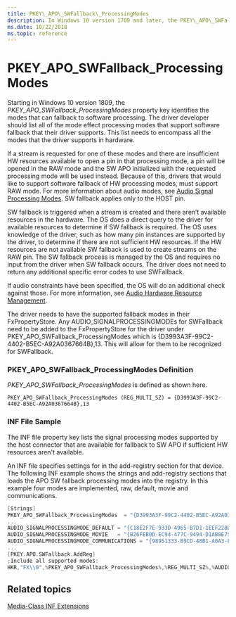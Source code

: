 ```yaml
---
title: PKEY\_APO\_SWFallback\_ProcessingModes
description: In Windows 10 version 1709 and later, the PKEY\_APO\_SWFallback\_ProcessingModes property key identifies the HW modes that can fallback to software processing modes supported by the driver.
ms.date: 10/22/2018
ms.topic: reference
---
```


# PKEY\_APO\_SWFallback\_ProcessingModes

Starting in Windows 10 version 1809, the *PKEY\_APO\_SWFallback\_ProcessingModes* property key identifies the modes that can fallback to software processing. The driver developer should list all of the mode effect processing modes that support software fallback that their driver supports. This list needs to encompass all the modes that the driver supports in hardware.

If a stream is requested for one of these modes and there are insufficient HW resources available to open a pin in that processing mode, a pin will be opened in the RAW mode and the SW APO initialized with the requested processing mode will be used instead. Because of this, drivers that would like to support software fallback of HW processing modes, must support RAW mode. For more information about audio modes, see [Audio Signal Processing Modes](audio-signal-processing-modes.md). SW fallback applies only to the HOST pin.

SW fallback is triggered when a stream is created and there aren’t available resources in the hardware. The OS does a direct query to the driver for available resources to determine if SW fallback is required. The OS uses knowledge of the driver, such as how many pin instances are supported by the driver, to determine if there are not sufficient HW resources.  If the HW resources are not available SW fallback is used to create streams on the RAW pin. The SW fallback process is managed by the OS and requires no input from the driver when SW fallback occurs. The driver does not need to return any  additional specific  error codes to use SWFallback.

If audio constraints have been specified, the OS will do an additional check against those. For more information, see  [Audio Hardware Resource Management](audio-hardware-resource-management.md).

The driver needs to have the supported fallback modes in their FxPropertyStore. Any AUDIO_SIGNALPROCESSINGMODEs for SWFallback need to be added to the FxPropertyStore for the driver under PKEY_APO_SWFallback_ProcessingModes which is {D3993A3F-99C2-4402-B5EC-A92A0367664B},13. This will allow for them to be recognized for SWFallback. 



###  PKEY\_APO\_SWFallback\_ProcessingModes Definition

*PKEY\_APO\_SWFallback\_ProcessingModes* is defined as shown here.

```inf
PKEY_APO_SWFallback_ProcessingModes (REG_MULTI_SZ) = {D3993A3F-99C2-4402-B5EC-A92A0367664B},13 
```


### <span id="INF_File_Sample"></span><span id="inf_file_sample"></span><span id="INF_FILE_SAMPLE"></span>INF File Sample

The INF file property key lists the signal processing modes supported by the host connector that are available for fallback to SW APO if sufficient HW resources aren't available. 

An INF file specifies settings for in the add-registry section for that device. The following INF example shows the strings and add-registry sections that loads the APO SW fallback processing modes into the registry. In this example four modes are implemented, raw, default, movie and communications. 

```cpp
[Strings]
PKEY_APO_SWFallback_ProcessingModes  = "{D3993A3F-99C2-4402-B5EC-A92A0367664B},13"
...
AUDIO_SIGNALPROCESSINGMODE_DEFAULT = "{C18E2F7E-933D-4965-B7D1-1EEF228D2AF3}"
AUDIO_SIGNALPROCESSINGMODE_MOVIE   = "{B26FEB0D-EC94-477C-9494-D1AB8E753F6E}"
AUDIO_SIGNALPROCESSINGMODE_COMMUNICATIONS = "{98951333-B9CD-48B1-A0A3-FF40682D73F7}"
...
[PKEY.APO.SWFallback.AddReg]
;Include all supported modes:
HKR,"FX\\0",%PKEY_APO_SWFallback_ProcessingModes%,%REG_MULTI_SZ%,%AUDIO_SIGNALPROCESSINGMODE_DEFAULT%,%AUDIO_SIGNALPROCESSINGMODE_MOVIE%,%AUDIO_SIGNALPROCESSINGMODE_COMMUNICATIONS%
```

## Related topics


[Media-Class INF Extensions](media-class-inf-extensions.md)





